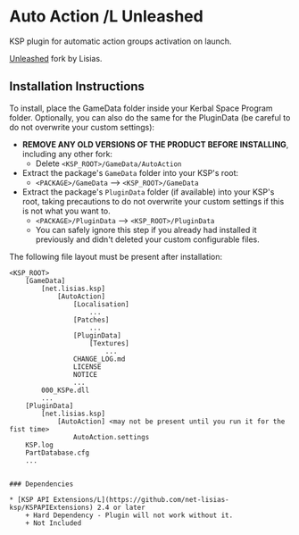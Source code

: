 # Auto Action /L Unleashed

KSP plugin for automatic action groups activation on launch.

[Unleashed](https://ksp.lisias.net/add-ons-unleashed/) fork by Lisias.


## Installation Instructions

To install, place the GameData folder inside your Kerbal Space Program folder. Optionally, you can also do the same for the PluginData (be careful to do not overwrite your custom settings):

* **REMOVE ANY OLD VERSIONS OF THE PRODUCT BEFORE INSTALLING**, including any other fork:
	+ Delete `<KSP_ROOT>/GameData/AutoAction`
* Extract the package's `GameData` folder into your KSP's root:
	+ `<PACKAGE>/GameData` --> `<KSP_ROOT>/GameData`
* Extract the package's `PluginData` folder (if available) into your KSP's root, taking precautions to do not overwrite your custom settings if this is not what you want to.
	+ `<PACKAGE>/PluginData` --> `<KSP_ROOT>/PluginData`
	+ You can safely ignore this step if you already had installed it previously and didn't deleted your custom configurable files.

The following file layout must be present after installation:

```
<KSP_ROOT>
	[GameData]
		[net.lisias.ksp]
			[AutoAction]
				[Localisation]
					...
				[Patches]
					...
				[PluginData]
					[Textures]
						...
				CHANGE_LOG.md
				LICENSE
				NOTICE
				...
		000_KSPe.dll
		...
	[PluginData]
		[net.lisias.ksp]
			[AutoAction] <may not be present until you run it for the fist time>
				AutoAction.settings
	KSP.log
	PartDatabase.cfg
	...
```

```

### Dependencies

* [KSP API Extensions/L](https://github.com/net-lisias-ksp/KSPAPIExtensions) 2.4 or later
	+ Hard Dependency - Plugin will not work without it.
	+ Not Included

